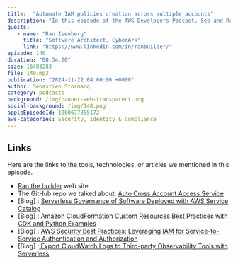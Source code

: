 ```yaml
---
title:  "Automate IAM policies creation across multiple accounts"
description: "In this episode of the AWS Developers Podcast, Seb and Ran Isenberg discuss the automation of IAM policies across multiple AWS accounts. They explore the challenges faced in managing security and access in a multi-account environment, the design and implementation of an automation architecture that simplifies these processes, and the significant improvements in developer experience and operational efficiency achieved through this automation. Ran shares insights into the open-source project that supports this automation and discusses future enhancements and community engagement."
guests:
   - name: "Ran Isenberg"
     title: "Software Architect, CyberArk"
     link: "https://www.linkedin.com/in/ranbuilder/"
episode: 140
duration: "00:34:20" 
size: 16483283
file: 140.mp3	
publication: "2024-11-22 04:00:00 +0000"
author: Sébastien Stormacq
category: podcasts
background: /img/banner-web-transparent.png
social-background: /img/140.png
appleEpisodeId: 1000677855172
aws-categories: Security, Identity & Compliance
---
```


## Links

Here are the links to the tools, technologies, or articles we mentioned in this episode.

- [Ran the builder](https://www.ranthebuilder.cloud/) web site
- The GitHub repo we talked about: [Auto Cross Account Access Service](https://github.com/ran-isenberg/auto-cross-account-access-service)
- [Blog] : [Serverless Governance of Software Deployed with AWS Service Catalog](https://aws.amazon.com/blogs/mt/serverless-governance-of-software-deployed-with-aws-service-catalog/)
- [Blog] : [Amazon CloudFormation Custom Resources Best Practices with CDK and Python Examples](https://www.ranthebuilder.cloud/post/amazon-cloudformation-custom-resources-best-practices-with-cdk-and-python-examples)
- [Blog] : [AWS Security Best Practices: Leveraging IAM for Service-to-Service Authentication and Authorization](https://www.ranthebuilder.cloud/post/aws-security-best-practices-leveraging-iam-for-service-to-service-authentication-and-authorization)
- [Blog] :[ Export CloudWatch Logs to Third-party Observability Tools with Serverless](https://www.ranthebuilder.cloud/post/export-cloudwatch-logs-to-third-party-observability-tools-with-serverless)